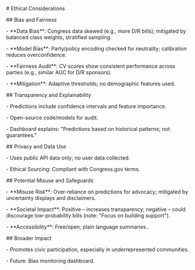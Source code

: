 \# Ethical Considerations



\## Bias and Fairness

\- \*\*Data Bias\*\*: Congress data skewed (e.g., more D/R bills); mitigated by balanced class weights, stratified sampling.

\- \*\*Model Bias\*\*: Party/policy encoding checked for neutrality; calibration reduces overconfidence.

\- \*\*Fairness Audit\*\*: CV scores show consistent performance across parties (e.g., similar AUC for D/R sponsors).

\- \*\*Mitigation\*\*: Adaptive thresholds; no demographic features used.



\## Transparency and Explainability

\- Predictions include confidence intervals and feature importance.

\- Open-source code/models for audit.

\- Dashboard explains: "Predictions based on historical patterns; not guarantees."



\## Privacy and Data Use

\- Uses public API data only; no user data collected.

\- Ethical Sourcing: Compliant with Congress.gov terms.



\## Potential Misuse and Safeguards

\- \*\*Misuse Risk\*\*: Over-reliance on predictions for advocacy; mitigated by uncertainty displays and disclaimers.

\- \*\*Societal Impact\*\*: Positive – increases transparency; negative – could discourage low-probability bills (note: "Focus on building support").

\- \*\*Accessibility\*\*: Free/open; plain language summaries..



\## Broader Impact

\- Promotes civic participation, especially in underrepresented communities.

\- Future: Bias monitoring dashboard.

